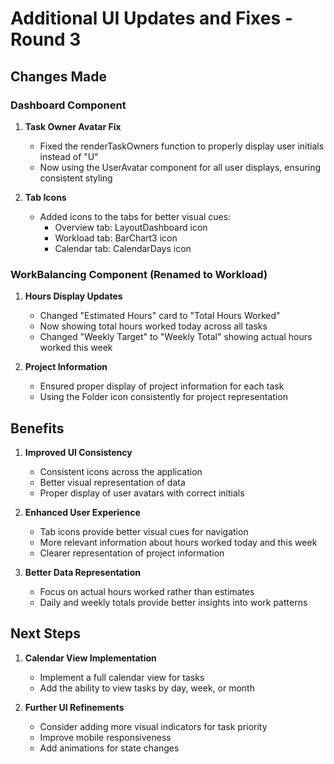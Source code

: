 # Additional UI Updates and Fixes - Round 3

## Changes Made

### Dashboard Component

1. **Task Owner Avatar Fix**
   - Fixed the renderTaskOwners function to properly display user initials instead of "U"
   - Now using the UserAvatar component for all user displays, ensuring consistent styling

2. **Tab Icons**
   - Added icons to the tabs for better visual cues:
     - Overview tab: LayoutDashboard icon
     - Workload tab: BarChart3 icon
     - Calendar tab: CalendarDays icon

### WorkBalancing Component (Renamed to Workload)

1. **Hours Display Updates**
   - Changed "Estimated Hours" card to "Total Hours Worked"
   - Now showing total hours worked today across all tasks
   - Changed "Weekly Target" to "Weekly Total" showing actual hours worked this week

2. **Project Information**
   - Ensured proper display of project information for each task
   - Using the Folder icon consistently for project representation

## Benefits

1. **Improved UI Consistency**
   - Consistent icons across the application
   - Better visual representation of data
   - Proper display of user avatars with correct initials

2. **Enhanced User Experience**
   - Tab icons provide better visual cues for navigation
   - More relevant information about hours worked today and this week
   - Clearer representation of project information

3. **Better Data Representation**
   - Focus on actual hours worked rather than estimates
   - Daily and weekly totals provide better insights into work patterns

## Next Steps

1. **Calendar View Implementation**
   - Implement a full calendar view for tasks
   - Add the ability to view tasks by day, week, or month

2. **Further UI Refinements**
   - Consider adding more visual indicators for task priority
   - Improve mobile responsiveness
   - Add animations for state changes 